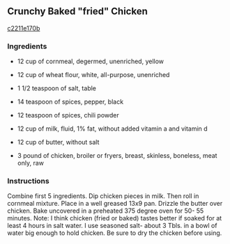 ## Crunchy Baked "fried" Chicken

[c2211e170b](http://www.food.com/recipe/crunchy-baked-fried-chicken-56241)

### Ingredients

 - 12 cup of cornmeal, degermed, unenriched, yellow

 - 12 cup of wheat flour, white, all-purpose, unenriched

 - 1 1/2 teaspoon of salt, table

 - 14 teaspoon of spices, pepper, black

 - 12 teaspoon of spices, chili powder

 - 12 cup of milk, fluid, 1% fat, without added vitamin a and vitamin d

 - 12 cup of butter, without salt

 - 3 pound of chicken, broiler or fryers, breast, skinless, boneless, meat only, raw

### Instructions

Combine first 5 ingredients. Dip chicken pieces in milk. Then roll in cornmeal mixture. Place in a well greased 13x9 pan. Drizzle the butter over chicken. Bake uncovered in a preheated 375 degree oven for 50- 55 minutes. Note: I think chicken (fried or baked) tastes better if soaked for at least 4 hours in salt water. I use seasoned salt- about 3 Tbls. in a bowl of water big enough to hold chicken. Be sure to dry the chicken before using.